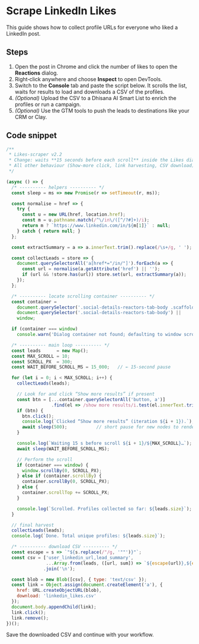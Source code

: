 # Scrape LinkedIn Likes

This guide shows how to collect profile URLs for everyone who liked a LinkedIn post.

## Steps

1. Open the post in Chrome and click the number of likes to open the **Reactions** dialog.
2. Right‑click anywhere and choose **Inspect** to open DevTools.
3. Switch to the **Console** tab and paste the script below. It scrolls the list, waits for results to load and downloads a CSV of the profiles.
4. *(Optional)* Upload the CSV to a Dhisana AI Smart List to enrich the profiles or run a campaign.
5. *(Optional)* Use the GTM tools to push the leads to destinations like your CRM or Clay.

## Code snippet

```javascript
/**
 * Likes-scraper v2.2
 * Change: waits **15 seconds before each scroll** inside the Likes dialog.
 * All other behaviour (Show-more click, link harvesting, CSV download) unchanged.
 */

(async () => {
  /* ---------- helpers ---------- */
  const sleep = ms => new Promise(r => setTimeout(r, ms));

  const normalise = href => {
    try {
      const u = new URL(href, location.href);
      const m = u.pathname.match(/^\/in\/([^/?#]+)/i);
      return m ? `https://www.linkedin.com/in/${m[1]}` : null;
    } catch { return null; }
  };

  const extractSummary = a => a.innerText.trim().replace(/\s+/g, ' ');

  const collectLeads = store => {
    document.querySelectorAll('a[href*="/in/"]').forEach(a => {
      const url = normalise(a.getAttribute('href') || '');
      if (url && !store.has(url)) store.set(url, extractSummary(a));
    });
  };

  /* ---------- locate scrolling container ---------- */
  const container =
    document.querySelector('.social-details-reactors-tab-body .scaffold-finite-scroll') ||
    document.querySelector('.social-details-reactors-tab-body') ||
    window;

  if (container === window)
    console.warn('Dialog container not found; defaulting to window scroll.');

  /* ---------- main loop ---------- */
  const leads      = new Map();
  const MAX_SCROLL = 10;
  const SCROLL_PX  = 300;
  const WAIT_BEFORE_SCROLL_MS = 15_000;   // ← 15-second pause

  for (let i = 0; i < MAX_SCROLL; i++) {
    collectLeads(leads);

    // Look for and click “Show more results” if present
    const btn = [...container.querySelectorAll('button, a')]
                 .find(el => /show more results/i.test(el.innerText.trim()));
    if (btn) {
      btn.click();
      console.log(`Clicked “Show more results” (iteration ${i + 1}).`);
      await sleep(500);           // short pause for new nodes to render
    }

    console.log(`Waiting 15 s before scroll ${i + 1}/${MAX_SCROLL}…`);
    await sleep(WAIT_BEFORE_SCROLL_MS);

    // Perform the scroll
    if (container === window) {
      window.scrollBy(0, SCROLL_PX);
    } else if (container.scrollBy) {
      container.scrollBy(0, SCROLL_PX);
    } else {
      container.scrollTop += SCROLL_PX;
    }

    console.log(`Scrolled. Profiles collected so far: ${leads.size}`);
  }

  // final harvest
  collectLeads(leads);
  console.log(`Done. Total unique profiles: ${leads.size}`);

  /* ---------- download CSV ---------- */
  const escape = s => `"${s.replace(/"/g, '""')}"`;
  const csv = ['user_linkedin_url,lead_summary',
               ...Array.from(leads, ([url, sum]) => `${escape(url)},${escape(sum)}`)]
              .join('\n');

  const blob = new Blob([csv], { type: 'text/csv' });
  const link = Object.assign(document.createElement('a'), {
    href: URL.createObjectURL(blob),
    download: 'linkedin_likes.csv'
  });
  document.body.appendChild(link);
  link.click();
  link.remove();
})();
```

Save the downloaded CSV and continue with your workflow.
